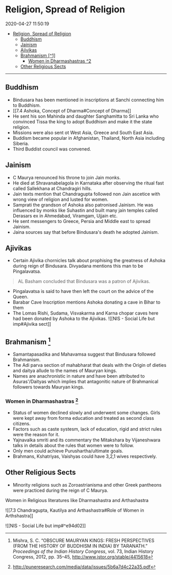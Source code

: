 # Religion, Spread of Religion

2020-04-27 11:50:19

- [Religion, Spread of Religion](#religion-spread-of-religion)
  - [Buddhism](#buddhism)
  - [Jainism](#jainism)
  - [Ajivikas](#ajivikas)
  - [Brahmanism \[^1\]](#brahmanism-1)
    - [Women in Dharmashastras ^2](#women-in-dharmashastras-2)
  - [Other Religious Sects](#other-religious-sects)

---

## Buddhism

- Bindusara has been mentioned in inscriptions at Sanchi connecting him to Buddhism.
- [[7.4 Ashoka, Concept of Dharma#Concept of Dharma]]
- He sent his son Mahinda and daughter Sanghamitta to Sri Lanka who convinced Tissa the king to adopt Buddhism and make it the state religion.
- Missions were also sent ot West Asia, Greece and South East Asia.
- Buddism became popular in Afghanistan, Thailand, North Asia including Siberia.
- Third Buddist council was convened.

## Jainism

- C Maurya renounced his throne to join Jain monks.
- He died at Shravanabelagola in Karnataka after observing the ritual fast called Sallekhana at Chandragiri hills.
- Jain texts mention that Chandragupta followed non Jain ascetice with wrong view of religion and lusted for women.
- Samprati the grandson of Ashoka also patronised Jainism. He was influenced by monks like Suhastin and built many jain temples called Derasars ex in Ahmedabad, Viramgam, Ujjain etc.
- He sent messengers to Greece, Persia and Middle east to spread Jainism.
- Jaina sources say that before Bindusara's death he adopted Jainism.

## Ajivikas

 - Certain Ajivika chornicles talk about prophising the greatness of Ashoka during reign of Bindusara. Divyadana mentions this man to be Pingalavatsa.

 > AL Basham concluded that Bindusara was a patron of Ajivikas.

 - Pingalavatsa is said to have then left the court on the advice of the Queen.
- Barabar Cave Inscription mentions Ashoka donating a cave in Bihar to them
- The Lomas Rishi, Sudama, Visvakarma and Karna chopar caves here had been donated by Ashoka to the Ajivikas.
![[NIS - Social Life but imp#Ajivika sect]]

## Brahmanism [^1]

- Samantapasadika and Mahavamsa suggest that Bindusara followed Brahmanism.
- The Adi parva section of mahabharat that deals with the Origin of dieties and daitya allude to the names of Mauryan kings.
- Names are anachronistic in nature and have been attributed to Asuras'/Daityas which implies that antagonitic nature of Brahmanical followers towards Mauryan kings.

### Women in Dharmashastras [^2]

- Status of women declined slowly and underwent some changes. Girls were kept away from forma education and treated as second class citizens.
- Factors such as caste systesm, lack of education, rigid and strict rules were the reason for it.
- Yajnavalka smriti and its commentary the Mitakshara by Vijaneshwara talks in details about the rules that women were to follow.
- Only men could achieve Purushartha/ultimate goals.
- Brahmans, Kshatriyas, Vaishyas could have 3,2,1 wives respectively.

## Other Religious Sects

- Minority religions such as Zoroastrianisma and other Greek pantheons were practiced during the reign of C Maurya.

Women in Religious literatures like Dharmashastra and Arthashastra

![[7.3 Chandragupta, Kautilya and Arthashastra#Role of Women in Arthshastra]]

![[NIS - Social Life but imp#^e94d02]]

[^1]: Mishra, S. C. “OBSCURE MAURYAN KINGS: FRESH PERSPECTIVES (FROM THE HISTORY OF BUDDHISM IN INDIA) BY TARANATH.” _Proceedings of the Indian History Congress_, vol. 73, Indian History Congress, 2012, pp. 35–45, <http://www.jstor.org/stable/4415618>

[^2]: <http://puneresearch.com/media/data/issues/5b6a7d4c22a35.pdf>
